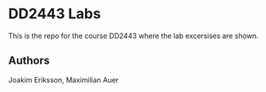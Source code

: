 # DD2443 Labs
This is the repo for the course DD2443 where the lab excersises are shown.

## Authors
Joakim Eriksson, 
Maximilian Auer

